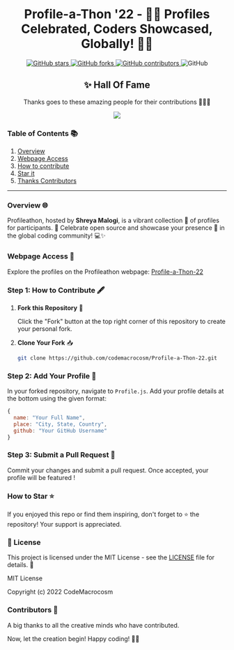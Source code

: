 
<div align="center">

# Profile-a-Thon '22 -  🚀🌟 Profiles Celebrated, Coders Showcased, Globally! 🌟✨

</div>
<p align="center">
  <a href="https://github.com/CodeMacrocosm/Profile-a-Thon-22/stargazers">
    <img src="https://img.shields.io/github/stars/CodeMacrocosm/Profile-a-Thon-22?style=flat-square" alt="GitHub stars">
  </a>
  <a href="https://github.com/CodeMacrocosm/Profile-a-Thon-22/network">
    <img src="https://img.shields.io/github/forks/CodeMacrocosm/Profile-a-Thon-22?style=flat-square" alt="GitHub forks">
  </a>
  <a href="https://github.com/codemacrocosm/Profile-a-Thon-22/graphs/contributors">
    <img src="https://img.shields.io/github/contributors/codemacrocosm/Profile-a-Thon-22.svg" alt="GitHub contributors">
  </a>
  <img src="https://img.shields.io/github/license/CodeMacrocosm/Profile-a-Thon-22" alt="GitHub">
</p>

<div align="center">

## ✨ Hall Of Fame

Thanks goes to these amazing people for their contributions 🎉🎉🎉

<a href="https://github.com/codeMacrocosm/Profile-a-Thon-22/graphs/contributors">
  <img src="https://contrib.rocks/image?repo=codeMacrocosm/Profile-a-Thon-22" />
</a>

</div>




### Table of Contents 📚

1. [Overview](#overview-)
2. [Webpage Access](https://github.com/CodeMacrocosm/Profile-a-Thon-22/edit/main/README.md#webpage-access-)
3. [How to contribute](https://github.com/CodeMacrocosm/Profile-a-Thon-22/edit/main/README.md#step-1-how-to-contribute-%EF%B8%8F)
4. [Star it](https://github.com/CodeMacrocosm/Profile-a-Thon-22/edit/main/README.md#how-to-star-)
5. [Thanks Contributors](https://github.com/CodeMacrocosm/Profile-a-Thon-22/edit/main/README.md#contributors-)

---

### Overview 🌐

Profileathon, hosted by **Shreya Malogi**, is a vibrant collection 🌈 of profiles for participants. 🎉 Celebrate open source and showcase your presence 🚀 in the global coding community! 💻✨

### Webpage Access 🔗

Explore the profiles on the Profileathon webpage: [Profile-a-Thon-22](https://codemacrocosm.github.io/profile-a-Thon-22/)




### Step 1: How to Contribute 🖋️

1. **Fork this Repository** 🍴

   Click the "Fork" button at the top right corner of this repository to create your personal fork.

2. **Clone Your Fork** 📥

   ```bash
   git clone https://github.com/codemacrocosm/Profile-a-Thon-22.git
   ```

### Step 2: Add Your Profile 🚀

In your forked repository, navigate to `Profile.js`. Add your profile details at the bottom using the given format:

```javascript
{
  name: "Your Full Name",
  place: "City, State, Country",
  github: "Your GitHub Username"
}
```

### Step 3: Submit a Pull Request 🎯

Commit your changes and submit a pull request. Once accepted, your profile will be featured !

### How to Star ⭐

If you enjoyed this repo or find them inspiring, don't forget to ⭐ the repository! Your support is appreciated.

### 📄 License

This project is licensed under the MIT License - see the [LICENSE](LICENSE) file for details. 📜

MIT License

Copyright (c) 2022 CodeMacrocosm



### Contributors 🙌

A big thanks to all the creative minds who have contributed.

Now, let the creation begin! Happy coding! 🎨✨



